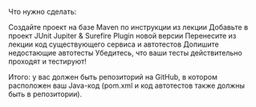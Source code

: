 Что нужно сделать:

Создайте проект на базе Maven по инструкции из лекции
Добавьте в проект JUnit Jupiter & Surefire Plugin новой версии
Перенесите из лекции код существующего сервиса и автотестов
Допишите недостающие автотесты
Убедитесь, что ваши тесты действительно проходят и тестируют!

Итого: у вас должен быть репозиторий на GitHub, в котором расположен ваш Java-код (pom.xml и код автотестов также должны быть в репозитории).
